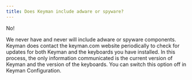 ```yaml
---
title: Does Keyman include adware or spyware?
---
```


No!

We never have and never will include adware or spyware components.
Keyman does contact the keyman.com website periodically to check for
updates for both Keyman and the keyboards you have installed. In this
process, the only information communicated is the current version of
Keyman and the version of the keyboards. You can switch this option off
in Keyman Configuration.

